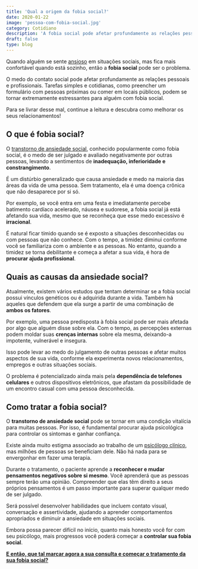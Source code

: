 ```yaml
---
title: 'Qual a origem da fobia social?'
date: 2020-01-22
image: 'pessoa-com-fobia-social.jpg'
category: Cotidiano
description: 'A fobia social pode afetar profundamente as relações pessoais. Para se livrar desse mal, continue a leitura e saiba como melhorar os seus relacionamentos!'
draft: false
type: blog
---
```


Quando alguém se sente [ansioso](/o-que-fazer-diante-de-uma-crise-de-ansiedade/) em situações sociais, mas fica mais confortável quando está sozinho, então a **fobia social** pode ser o problema.

O medo do contato social pode afetar profundamente as relações pessoais e profissionais. Tarefas simples e cotidianas, como preencher um formulário com pessoas próximas ou comer em locais públicos, podem se tornar extremamente estressantes para alguém com fobia social.

Para se livrar desse mal, continue a leitura e descubra como melhorar os seus relacionamentos!

## **O que é fobia social?**

O [transtorno de ansiedade social](/o-que-e-ansiedade-social-e-como-ela-pode-afetar-relacionamentos/), conhecido popularmente como fobia social, é o medo de ser julgado e avaliado negativamente por outras pessoas, levando a sentimentos de **inadequação, inferioridade e constrangimento**.

É um distúrbio generalizado que causa ansiedade e medo na maioria das áreas da vida de uma pessoa. Sem tratamento, ela é uma doença crônica que não desaparece por si só.

Por exemplo, se você entra em uma festa e imediatamente percebe batimento cardíaco acelerado, náusea e sudorese, a fobia social já está afetando sua vida, mesmo que se reconheça que esse medo excessivo é **irracional**.

É natural ficar tímido quando se é exposto a situações desconhecidas ou com pessoas que não conhece. Com o tempo, a timidez diminui conforme você se familiariza com o ambiente e as pessoas. No entanto, quando a timidez se torna debilitante e começa a afetar a sua vida, é hora de **procurar ajuda profissional**.

## **Quais as causas da ansiedade social?**

Atualmente, existem vários estudos que tentam determinar se a fobia social possui vínculos genéticos ou é adquirida durante a vida. Também há aqueles que defendem que ela surge a partir de uma combinação de **ambos os fatores**.

Por exemplo, uma pessoa predisposta à fobia social pode ser mais afetada por algo que alguém disse sobre ela. Com o tempo, as percepções externas podem moldar suas **crenças internas** sobre ela mesma, deixando-a impotente, vulnerável e insegura.

Isso pode levar ao medo do julgamento de outras pessoas e afetar muitos aspectos de sua vida, conforme ela experimenta novos relacionamentos, empregos e outras situações sociais.

O problema é potencializado ainda mais pela **dependência de telefones celulares** e outros dispositivos eletrônicos, que afastam da possibilidade de um encontro casual com uma pessoa desconhecida.

## **Como tratar a fobia social?**

O **transtorno de ansiedade social** pode se tornar em uma condição vitalícia para muitas pessoas. Por isso, é fundamental procurar ajuda psicológica para controlar os sintomas e ganhar confiança.

Existe ainda muito estigma associado ao trabalho de um [psicólogo clínico](/pra-que-serve-um-psicologo-clinico/), mas milhões de pessoas se beneficiam dele. Não há nada para se envergonhar em fazer uma terapia.

Durante o tratamento, o paciente aprende a **reconhecer e mudar pensamentos negativos sobre si mesmo**. Você aprenderá que as pessoas sempre terão uma opinião. Compreender que elas têm direito a seus próprios pensamentos é um passo importante para superar qualquer medo de ser julgado.

Será possível desenvolver habilidades que incluem contato visual, conversação e assertividade, ajudando a aprender comportamentos apropriados e diminuir a ansiedade em situações sociais.

Embora possa parecer difícil no início, quanto mais honesto você for com seu psicólogo, mais progressos você poderá começar a **controlar sua fobia social**.

[**E então, que tal marcar agora a sua consulta e começar o tratamento da sua fobia social?**](/contato/)
